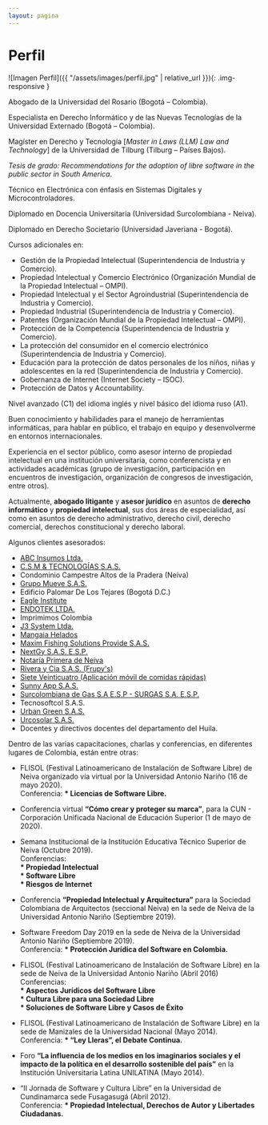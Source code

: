 ```yaml
---
layout: pagina
---
```


# Perfil

![Imagen Perfil]({{ "/assets/images/perfil.jpg" | relative_url }}){: .img-responsive }

Abogado de la Universidad del Rosario (Bogotá – Colombia).

Especialista en Derecho Informático y de las Nuevas Tecnologías de la Universidad Externado (Bogotá – Colombia).

Magíster en Derecho y Tecnología [_Master in Laws (LLM) Law and Technology_] de la Universidad de Tilburg (Tilburg – Países Bajos). 

_Tesis de grado: Recommendations for the adoption of libre software in the public sector in South America_.

Técnico en Electrónica con énfasis en Sistemas Digitales y Microcontroladores.

Diplomado en Docencia Universitaria (Universidad Surcolombiana - Neiva).

Diplomado en Derecho Societario (Universidad Javeriana - Bogotá).

Cursos adicionales en:

  * Gestión de la Propiedad Intelectual (Superintendencia de Industria y Comercio).
  * Propiedad Intelectual y Comercio Electrónico (Organización Mundial de la Propiedad Intelectual – OMPI).
  * Propiedad Intelectual y el Sector Agroindustrial (Superintendencia de Industria y Comercio).
  * Propiedad Industrial (Superintendencia de Industria y Comercio).
  * Patentes (Organización Mundial de la Propiedad Intelectual – OMPI).
  * Protección de la Competencia (Superintendencia de Industria y Comercio).
  * La protección del consumidor en el comercio electrónico (Superintendencia de Industria y Comercio). 
  * Educación para la protección de datos personales de los niños, niñas y adolescentes en la red (Superintendencia de Industria y Comercio).
  * Gobernanza de Internet (Internet Society – ISOC).
  * Protección de Datos y Accountability.
  
Nivel avanzado (C1) del idioma inglés y nivel básico del idioma ruso (A1).

Buen conocimiento y habilidades para el manejo de herramientas informáticas, para hablar en público, el trabajo en equipo y desenvolverme en entornos internacionales.

Experiencia en el sector público, como asesor interno de propiedad intelectual en una institución universitaria, como conferencista y en actividades académicas (grupo de investigación, participación en encuentros de investigación, organización de congresos de investigación, entre otros).

Actualmente, <strong>abogado litigante</strong> y <strong>asesor jurídico</strong> en asuntos de <strong>derecho informático</strong> y <strong>propiedad intelectual</strong>, sus dos áreas de especialidad, así como en asuntos de derecho administrativo, derecho civil, derecho comercial, derechos constitucional y derecho laboral.

Algunos clientes asesorados: 

- <a href="https://www.facebook.com/WWW.ABCONLINE.COM.CO/">ABC Insumos Ltda.</a>
- <a href="http://www.csmtecnologiasas.com">C.S.M & TECNOLOGÍAS S.A.S.</a>
- Condominio Campestre Altos de la Pradera (Neiva)
- <a href="http://www.grupomueve.com/">Grupo Mueve S.A.S.</a>
- Edificio Palomar De Los Tejares (Bogotá D.C.)
- <a href="https://www.facebook.com/institutoeaglepitalito/">Eagle Institute</a>
- <a href="https://www.endotekneiva.com">ENDOTEK LTDA.</a>
- Imprimimos Colombia
- <a href="http://www.j3systemltda.com">J3 System Ltda.</a>
- <a href="https://www.facebook.com/mangaiahelado/">Mangaia Helados</a>
- <a href="https://www.maximfishing.com">Maxim Fishing Solutions Provide S.A.S.</a>
- <a href="https://www.nextgy.co">NextGy S.A.S. E.S.P.</a>
- <a href="https://www.notaria1neiva.com.co">Notaría Primera de Neiva</a>
- <a href="https://www.frupys.com">Rivera y Cia S.A.S. (Frupy's)</a>
- <a href="https://www.facebook.com/siete24co/">Siete Veinticuatro (Aplicación móvil de comidas rápidas)</a>
- <a href="http://www.sunnyapp.com">Sunny App S.A.S.</a>
- <a href="http://www.surgas.com">Surcolombiana de Gas S.A E.S.P - SURGAS S.A. E.S.P.</a>
- Tecnosoftcol S.A.S.
- <a href="http://www.urbangreen.com.co">Urban Green S.A.S.</a>
- <a href="https://www.facebook.com/urcosolar/">Urcosolar S.A.S.</a>
- Docentes y directivos docentes del departamento del Huila.

Dentro de las varias capacitaciones, charlas y conferencias, en diferentes lugares de Colombia, están entre otras:

- FLISOL (Festival Latinoamericano de Instalación de Software Libre) de Neiva organizado vía virtual por la Universidad Antonio Nariño (16 de mayo 2020). <br>
Conferencia: <b>* Licencias de Software Libre.</b>

- Conferencia virtual <b>“Cómo crear y proteger su marca”</b>, para la CUN - Corporación Unificada Nacional de Educación Superior (1 de mayo de 2020).

- Semana Institucional de la Institución Educativa Técnico Superior de Neiva (Octubre 2019). </br>
Conferencias: </br> <b>* Propiedad Intelectual</br>
		            * Software Libre</br>
		            * Riesgos de Internet</b></br>

- Conferencia <b>“Propiedad Intelectual y Arquitectura”</b> para la Sociedad Colombiana de Arquitectos (seccional Neiva) en la sede de Neiva de la Universidad Antonio Nariño (Septiembre 2019).

- Software Freedom Day 2019 en la sede de Neiva de la Universidad Antonio Nariño (Septiembre 2019). </br>
Conferencia: <b>* Protección Jurídica del Software en Colombia.</b>

- FLISOL (Festival Latinoamericano de Instalación de Software Libre) en la sede de Neiva de la Universidad Antonio Nariño (Abril 2016)</br>
Conferencias:</br> <b> * Aspectos Jurídicos del Software Libre</br>
		             * Cultura Libre para una Sociedad Libre </br>
		             * Soluciones de Software Libre y Casos de Éxito</b></br>

- FLISOL (Festival Latinoamericano de Instalación de Software Libre) en la sede de Manizales de la Universidad Nacional (Mayo 2014).</br>
Conferencia: <b>* “Ley Lleras”, el Debate Continua.</b>

- Foro <b>“La influencia de los medios en los imaginarios sociales y el impacto de la política en el desarrollo sostenible del país”</b> en la Institución Universitaria Latina UNILATINA (Mayo 2014).

- “II Jornada de Software y Cultura Libre” en la Universidad de Cundinamarca sede Fusagasugá (Abril 2012).</br>
Conferencia: <b>* Propiedad Intelectual, Derechos de Autor y Libertades Ciudadanas.</b>
